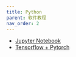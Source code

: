 ```yaml
---
title: Python
parent: 软件教程
nav_order: 2
---
```


- [Jupyter Notebook](software/python/python-jupyter-notebook)
- [Tensorflow + Pytorch](software/python/python-tensorflow-pytorch)